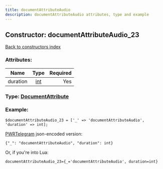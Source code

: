 ```yaml
---
title: documentAttributeAudio
description: documentAttributeAudio attributes, type and example
---
```

## Constructor: documentAttributeAudio\_23  
[Back to constructors index](index.md)



### Attributes:

| Name     |    Type       | Required |
|----------|:-------------:|---------:|
|duration|[int](../types/int.md) | Yes|



### Type: [DocumentAttribute](../types/DocumentAttribute.md)


### Example:

```
$documentAttributeAudio_23 = ['_' => 'documentAttributeAudio', 'duration' => int];
```  

[PWRTelegram](https://pwrtelegram.xyz) json-encoded version:

```
{"_": "documentAttributeAudio", "duration": int}
```


Or, if you're into Lua:  


```
documentAttributeAudio_23={_='documentAttributeAudio', duration=int}

```


